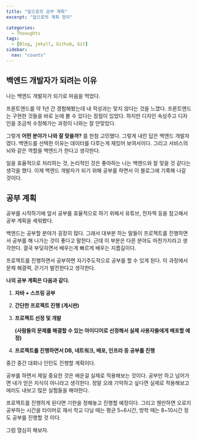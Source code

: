 ```yaml
---
title: "앞으로의 공부 계획"
excerpt: "앞으로의 계획 정리"

categories:
  - Thooughts
tags:
  - [Blog, jekyll, Github, Git]
sidebar:
  nav: "counts"
---
```


## 백엔드 개발자가 되려는 이유

나는 백엔드 개발자가 되기로 마음을 먹었다.

프론트엔드를 약 1년 간 경험해봤는데 내 적성과는 맞지 않다는 것을 느꼈다. 프론트엔드는 구현한 것들을 바로 눈에 볼 수 있다는 장점이 있었다. 하지만 디자인 속성주고 디자인을 조금씩 수정해가는 과정이 나와는 잘 안맞았다.

그렇게 **어떤 분야가 나와 잘 맞을까?** 를 한참 고민했다. 그렇게 내린 답은 백엔드 개발자였다. 백엔드를 선택한 이유는 데이터를 다루는게 재밌어 보여서이다. 그리고 서비스의 뇌와 같은 역할을 백엔드가 한다고 생각한다.

일을 효율적으로 처리하는 것, 논리적인 것은 좋아하는 나는 백엔드와 잘 맞을 것 같다는 생각을 했다. 이제 백엔드 개발자가 되기 위해 공부를 하면서 이 블로그에 기록해 나갈 것이다.

## 공부 계획

공부를 시작하기에 앞서 공부를 효율적으로 하기 위해서 유튜브, 전자책 등을 참고해서 공부 계획을 세워봤다.

백엔드는 공부할 분야가 굉장히 많다. 그래서 대부분 하는 말들이 프로젝트를 진행하면서 공부를 해 나가는 것이 좋다고 말한다. 근데 이 부분은 다른 분야도 마찬가지라고 생각한다. 결국 부딪히면서 배우는게 빠르게 배우는 지름길이다.

프로젝트를 진행하면서 공부하면 자기주도적으로 공부를 할 수 있게 된다. 이 과정에서 문제 해결력, 끈기가 발전한다고 생각한다.

**나의 공부 계획은 다음과 같다.**

1. **자바 + 스프링 공부**
2. **간단한 프로젝트 진행 (게시판)**
3. **프로젝트 선정 및 개발**

   **(사람들의 문제를 해결할 수 있는 아이디어로 선정해서 실제 사용자들에게 배포할 예정)**

4. **프로젝트를 진행하면서 DB, 네트워크, 배포, 인프라 등 공부를 진행**

중간 중간 대회나 인턴도 진행할 계획이다.

공부를 하면서 제일 중요한 것은 배운걸 실제로 적용해보는 것이다. 공부만 하고 넘어가면 내가 얻은 지식이 아니라고 생각한다. 정말 오래 기억하고 싶다면 실제로 적용해보고 에러도 내보고 많은 실험들을 해야한다.

프로젝트를 진행하게 된다면 기한을 정해놓고 진행할 예정이다. 그리고 웬만하면 오로지 공부하는 시간을 타이머로 재서 학교 다닐 때는 평균 5~6시간, 방학 때는 8~10시간 정도 공부를 진행할 것 이다.

그럼 열심히 해보자.
